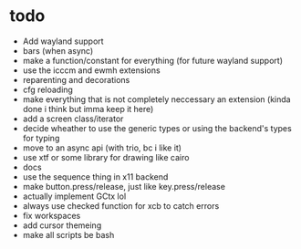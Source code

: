 
# todo

- Add wayland support
- bars (when async)
- make a function/constant for everything (for future wayland support)
- use the icccm and ewmh extensions
- reparenting and decorations
- cfg reloading
- make everything that is not completely neccessary an extension (kinda done i think but imma keep it here)
- add a screen class/iterator
- decide wheather to use the generic types or using the backend's types for typing
- move to an async api (with trio, bc i like it)
- use xtf or some library for drawing like cairo
- docs
- use the sequence thing in x11 backend
- make button.press/release, just like key.press/release
- actually implement GCtx lol
- always use checked function for xcb to catch errors
- fix workspaces
- add cursor themeing
- make all scripts be bash

